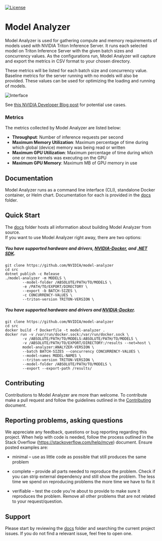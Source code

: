 <!--
Copyright 2020, NVIDIA CORPORATION.
Licensed under the Apache License, Version 2.0 (the "License");
you may not use this file except in compliance with the License.
You may obtain a copy of the License at
    http://www.apache.org/licenses/LICENSE-2.0
Unless required by applicable law or agreed to in writing, software
distributed under the License is distributed on an "AS IS" BASIS,
WITHOUT WARRANTIES OR CONDITIONS OF ANY KIND, either express or implied.
See the License for the specific language governing permissions and
limitations under the License.
-->

[![License](https://img.shields.io/badge/License-Apache_2.0-lightgrey.svg)](https://opensource.org/licenses/Apache-2.0)

# Model Analyzer

Model Analyzer is used for gathering compute and memory requirements of models used with NVIDIA Triton Inference Server. It runs each selected model on Triton Inference Server with the given batch sizes and concurrency values. As the configurations run, Model Analyzer will capture and export the metrics in CSV format to your chosen directory.

These metrics will be listed for each batch size and concurrency value. Baseline metrics for the server running with no models will also be provided. These values can be used for optimizing the loading and running of models.

![Interface](images/interface-preview.png?raw=true "Model Analyzer Interface")

See [this NVIDIA Developer Blog post] for potential use cases.

### Metrics

The metrics collected by Model Analyzer are listed below:

- **Throughput**: Number of inference requests per second
- **Maximum Memory Utilization**: Maximum percentage of time during which global (device) memory was being read or written
- **Maximum GPU Utilization**: Maximum percentage of time during which one or more kernels was executing on the GPU
- **Maximum GPU Memory**: Maximum MB of GPU memory in use


## Documentation

Model Analyzer runs as a command line interface (CLI), standalone Docker container, or Helm chart. Documentation for each is provided in the [docs] folder.

## Quick Start

The [docs] folder hosts all information about building Model Analyzer from source.  
If you want to use Model Analyzer right away, there are two options:

##### You have supported hardware and drivers, [NVIDIA-Docker], and [.NET SDK].

```
git clone https://github.com/NVIDIA/model-analyzer
cd src
dotnet publish -c Release
./model-analyzer -m MODELS \
        --model-folder /ABSOLUTE/PATH/TO/MODELS \
        -e /PATH/TO/EXPORT/DIRECTORY \
        --export -b BATCH-SIZES \
        -c CONCURRENCY-VALUES \
        --triton-version TRITON-VERSION \
```

##### You have supported hardware and drivers and [NVIDIA-Docker].

```
git clone https://github.com/NVIDIA/model-analyzer
cd src
docker build -f Dockerfile -t model-analyzer .
docker run -v /var/run/docker.sock:/var/run/docker.sock \
        -v /ABSOLUTE/PATH/TO/MODELS:ABSOLUTE/PATH/TO/MODELS \
        -v /ABSOLUTE/PATH/TO/EXPORT/DIRECTORY:/results --net=host \
        model-analyzer:ANALYZER-VERSION \
        --batch BATCH-SIZES --concurrency CONCURRENCY-VALUES \
        --model-names MODEL-NAMES \
        --triton-version TRITON-VERSION \
        --model-folder /ABSOLUTE/PATH/TO/MODELS \
        --export --export-path /results/
```


## Contributing

Contributions to Model Analyzer are more than welcome. To
contribute make a pull request and follow the guidelines outlined in
the [Contributing] document.

## Reporting problems, asking questions

We appreciate any feedback, questions or bug reporting regarding this
project. When help with code is needed, follow the process outlined in
the Stack Overflow (https://stackoverflow.com/help/mcve)
document. Ensure posted examples are:

* minimal – use as little code as possible that still produces the
  same problem

* complete – provide all parts needed to reproduce the problem. Check
  if you can strip external dependency and still show the problem. The
  less time we spend on reproducing problems the more time we have to
  fix it

* verifiable – test the code you're about to provide to make sure it
  reproduces the problem. Remove all other problems that are not
  related to your request/question.
   
## Support

Please start by reviewing the [docs] folder and searching the current project issues. If you do not find a relevant issue, feel free to open one.

[.NET SDK]: https://dotnet.microsoft.com/download
[Contributing]: CONTRIBUTING.md
[docs]: docs
[NVIDIA-Docker]: https://github.com/NVIDIA/nvidia-docker
[this NVIDIA Developer Blog post]: https://developer.nvidia.com/blog/maximizing-deep-learning-inference-performance-with-nvidia-model-analyzer/

